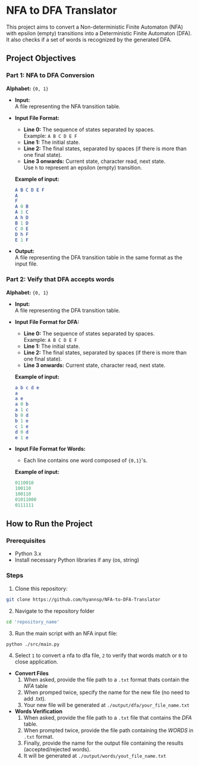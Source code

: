 # NFA to DFA Translator

This project aims to convert a Non-deterministic Finite Automaton (NFA) with epsilon (empty) transitions into a Deterministic Finite Automaton (DFA). It also checks if a set of words is recognized by the generated DFA.

## Project Objectives

### Part 1: NFA to DFA Conversion

**Alphabet:** `{0, 1}`

- **Input:**  
  A file representing the NFA transition table.

- **Input File Format:**
  - **Line 0:** The sequence of states separated by spaces.  
    Example: `A B C D E F`
  - **Line 1:** The initial state.
  - **Line 2:** The final states, separated by spaces (if there is more than one final state).
  - **Line 3 onwards:** Current state, character read, next state.  
    Use `h` to represent an epsilon (empty) transition.
  
  **Example of input:**
  ```mathematica
  A B C D E F
  A
  F
  A 0 B
  A 1 C
  A h D
  B 1 D
  C 0 E
  D h F
  E 1 F
  ```


- **Output:**  
A file representing the DFA transition table in the same format as the input file.

### Part 2: Veify that DFA accepts words

**Alphabet:** `{0, 1}`

- **Input:**  
  A file representing the DFA transition table.  

- **Input File Format for DFA:**
  - **Line 0:** The sequence of states separated by spaces.  
    Example: `A B C D E F`
  - **Line 1:** The initial state.  
  - **Line 2:** The final states, separated by spaces (if there is more than one final state).  
  - **Line 3 onwards:** Current state, character read, next state.  

  **Example of input:**
  ```mathematica
  a b c d e
  a
  a e
  a 0 b
  a 1 c
  b 0 d
  b 1 e
  c 1 e
  d 0 d
  e 1 e
  ```

- **Input File Format for Words:**
  - Each line contains one word composed of `{0,1}`'s.

  **Example of input:**
  ```mathematica
  0110010
  100110
  100110
  01011000
  0111111
  ```


## How to Run the Project

### Prerequisites
- Python 3.x
- Install necessary Python libraries if any (os, string)

### Steps
1. Clone this repository:
 ```bash
 git clone https://github.com/hyannsp/NFA-to-DFA-Translator
 ```
2. Navigate to the repository folder
 ```bash
 cd 'repository_name'
 ```
3. Run the main script with an NFA input file:
 ```bash
 python ./src/main.py
 ```
4. Select `1` to convert a nfa to dfa file, `2` to verify that words match or `0` to close application.
  - **Convert Files**
    1. When asked, provide the file path to a `.txt` format thats contain the *NFA* table
    2. When promped twice, specify the name for the new file (no need to add .txt).
    3. Your new file will be generated at `./output/dfa/your_file_name.txt`
  - **Words Verification**
    1. When asked, provide the file path to a `.txt` file that contains the *DFA* table.
    2. When prompted twice, provide the file path containing the *WORDS* in `.txt` format.
    3. Finally, provide the name for the output file containing the results (accepted/rejected words).
    4. It will be generated at `./output/words/yout_file_name.txt`